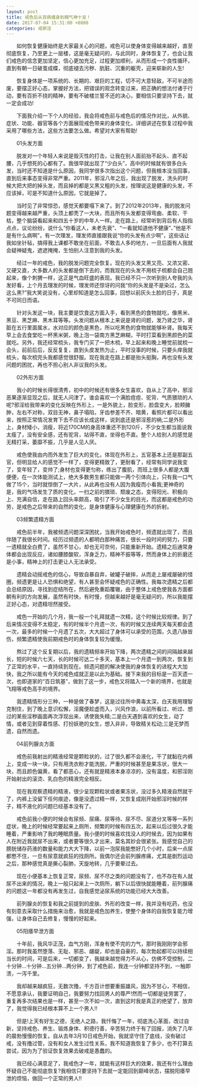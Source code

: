 ```yaml
---
layout: post
title: 戒色后从百病缠身到精气神十足！
date: 2017-07-04 15:31:00 +0800
categories: 戒邪淫
---
```


　　如何恢复健康始终是大家最关心的问题，戒色可以使身体变得越来越好，直至彻底恢复，乃至更上一层楼，这是毫无疑问的，与此同时，身体恢复了，也会让我们戒色的信念更加坚定，信心更加充足，过程更加顺利，从而形成一个良性循环，直到有朝一日破茧成蝶，彻底褪去污秽、肮脏、沉重的躯壳，迎来崭新的人生!
　　恢复身体是一项系统的、长期的、艰巨的工程，切不可大意轻敌，不可半途而废，要摆正好心态，掌握好方法，把错误的观念转变过来，把正确的想法付诸于行动，要有百折不挠的精神，要有不破楼兰誓不还的决心，要相信只要坚持下去，就一定会成功!
　　下面我介绍一下个人的经验，我会将戒色前与戒色后的情况作对比，从外貌、症状、功能、器官等各个方面展现戒色带来的身体变化，详细讲述在恢复过程中我采用了哪些方法，这些方法要怎么做。希望对大家有帮助!
　　01头发方面
　　脱发对一个年轻人来说是毁灭性的打击，让我在别人面前抬不起头、直不起腰，几乎想死的心都有了。我很早就出现了“少白头”，高中的时候就有很多白头发，当时还不知道是什么原因，我同学很多次指出这个问题，但我根本没当回事，直到后来事态变得非常严重。2011年，邪淫八年之后，我出现了脱发，洗头的时候大把大把的掉头发，而且掉的都是又黑又粗的头发，按理说这是健康的头发，不应该掉，可是不知道什么原因，它就是掉了。
　　当时见了非常惊恐，感觉天都要塌下来了。到了2012年2013年，我的脱发问题变得越来越严重，头顶上都秃了一大块，而且所有头发都变得弯曲、柔软、干枯，整个脑袋看起来和四五十岁的中年人一样。走在路上，经常听到背后有人指指点点，议论纷纷，说什么“你看这人，未老先衰”、“一看就知道他不健康”、”他是不是有什么病啊”，有一次理发，理发师直接跟我说“你的头发有点少啊”，这些话让我如坐针毡，搞得我上课都不敢坐在前面，不敢去人多的地方，一旦后面有人我就会疑神疑鬼，遮遮掩掩，生怕别人注意到我的头发。
　　经过一年的戒色，我的脱发问题完全恢复。现在的头发又黑又亮、又浓又密、又硬又直，大多数人的头发都是倒下去的，而我现在的头发不用梳子梳都会自己翘起来，像个刺猬一样，这正是气血旺盛的表现。我已经不只一次听到别人夸我的头发好看，上个月去理发的时候，理发师还惊讶的问我“你的头发是不是染过，怎么这么黑?”我大笑说没有，心里却知道是怎么回事，回想以前灰头土脸的日子，真是不可同日而语。
　　针对头发这一块，我主要是饮食这方面入手，看到黑色的食物就吃，像黑米、黑豆、黑芝麻、黑木耳等等。头发问题从根本上来说是肾的问题，发乃肾之华，肾脏在五行里面属水，水对应的颜色是黑色，所以吃黑色的食物就能够补肾。我每天早上会去食堂吃一杯黑米粥，晚上泡一袋南方黑芝麻糊，平时打菜看到黑颜色的菜就吃。另外，我还经常梳头，我专门买了一把木梳，早上起来和晚上睡觉前就梳一会头，前前后后，反反复复，直到头皮发热为止，平时没事的时候，只要头痒我就梳头，每次梳完头我都感觉很舒服。现在我走在路上都是抬头挺胸，再也没有头发问题的困扰，再也不担心别人非议我的头发。
　　02外形方面
　　我小的时候长得很清秀，初中的时候还有很多女生喜欢，自从上了高中，邪淫恶果逐渐显现之后，就无人问津了。谁会喜欢一个满脸痘痘、驼背、气质猥琐的人呢?邪淫给我带来的变化反映在外形上，一是外貌上，脸变形，脸盘变大，脸颊臃肿，左右不对称，双目无神，鼻子塌陷，牙齿参差不齐、暗黄，看照片都可以看出来，按照正常情况发育下去不应该长成这样，说到底还是邪淫惹的祸;二是外形上，身材矮小，消瘦，将近170CM的身高体重还不到120斤，不少女生都当面说我太瘦了，没有安全感，还有驼背，站得不直，坐得也不直。整个人给别人的感觉是无精打采，萎靡不振，几乎是人见人厌。
　　戒色使我由内而外发生了巨大的变化，体现在外形上，五官基本上还是那副五官，但明显给人的感觉不一样了，变得更精致了，更耐看了，经常有同学说我变了，变年轻了，变帅了;身材也变得更匀称，练出了腹肌，而班上很多人都是大腹便便，在一次体能测试上，绝大多数男生都只能做一两个引体向上，只有我一口气做了15个，当时就惊倒了一大片，从此再也没有人因为我瘦而小看我;更神奇的是，我的气场发生了质的变化，一扫之前的猥琐、颓废之态，变得阳光、积极向上、充满自信，走在路上回头率颇高，吸引了不少女生的目光，而这都是戒色的功劳，是戒色之后带来的自然的变化，是身体健康与心理健康在外的折射。
　　03频繁遗精方面
　　戒色前半年，我被频遗问题深深困扰，当我开始戒色时，频遗就出现了，而且伴随了我很长时间。经历过频遗的人都明白那种痛苦，很长一段时间的努力，只要一遗精就全白费了，虽然不甘心，却也无可奈何，只能重新开始。遗精之后通常身体都会出现反应，诸如腰膝酸软，浑身乏力，精神不振等等，然而身体上的折磨还是小事，精神上的打击更让人无法承受。
　　遗精会动摇戒色的信心，导致自暴自弃，破罐子破摔，从而走上屡戒屡破的怪圈，频遗更是让人恐惧和绝望，有人甚至会怀疑戒色的正确性。我每次遗精之后都会总结原因，寻找到症结所在，然后避免重蹈覆辙，由于整体上戒色使我各方面都朝有利的方向发展，虽然有时快，有时慢，但越来越好是毫无疑问的，所以我能摆正好心态，对遗精坦然接受。
　　戒色一开始的几个月，我一般一个礼拜就遗一次精，这个时候比较规律。到了后来情况变得不太稳定，有的时候半个月遗一次，有的时候又连续两天每天都会遗一次，最多的时候一个月遗了五次，大大超过了身体可以承受的范围，久遗八脉皆伤，频繁遗精使我前期戒色时的身体恢复较为缓慢。
　　熬过了这个反复期以后，我的遗精频率开始下降，两次遗精之间的间隔越来越长，短的时候六七天，长的时候可达二十多天，基本上一个月遗一到两次，恢复到了正常的水平，一直持续到现在。频遗问题的解决使我的身体恢复的进程大大加快，我之所以能有今天的戒色成就正是以此为基础。接下来我的目标是一百天遗一次，也即道家的“百日筑基”，做到了这一步，戒色又将踏入一个新的境界，也就是飞翔等戒色高手的境界。
　　我遗精情形分三种，一种是做了春梦，这是过往所中黄毒太深，白天我用理智克制住，到了晚上意识松懈，淫魔便趁虚而入，兴风作浪，以前所看过、听过、想过的某些淫秽画面再次浮现出来，诱使我失精;二是白天遇到喜欢的女生，动了情，或者见到穿着性感、打扮妖艳的女生，想入非非，导致精关松动;三是无梦而遗，自然而遗。
　　04前列腺炎方面
　　戒色前我射出的精液经常是颗粒状的，过了很久都不会液化，干了就黏在内裤上，变成一块一块，只有用洗衣粉才能洗脱，严重的时候甚至是果冻状，很大一块，而且颜色偏黄，看了都恶心，还有就是精液本身凉凉的，没有温度，和邪淫刚开始射出的滚烫、乳白色的精液完全相反。
　　现在我观察遗精的精液，很少呈现颗粒状或者果冻状，没过多久精液自然就干了，内裤上没留下任何痕迹，像是没遗过精一样，又恢复成刚开始邪淫时候的样子，精不液化的问题已经基本没有了。
　　戒色前我小便的时候会有尿频、尿痛、尿等待、尿不尽、尿道分叉等等一系列症状，晚上的时候经常要起来上厕所，频繁的时候有四五次，起来以后过很久才能睡着，严重影响了我的睡眠质量。我小便的时候喜欢找没人的时候去，因为如果有人在附近我就尿不出来，或者要等很久才出来，莫名其妙会很紧张。我感觉自己的膀胱储存药液的数量和能力大大下降，以前一泡尿我能憋好几个小时，后来一点尿都憋不住，一旦有尿意就疯狂的找厕所。我偶尔还会前列腺疼痛，尤其是剧烈运动之后，那种感觉真是撕心裂肺，天旋地转，几乎要晕过去。
　　现在小便基本上恢复正常，尿频、尿不尽之类的问题没有了，也不存在有人就尿不出来的情况，晚上一般只起来上一次厕所，躺下以后很快就能睡着，前列腺痛的问题这一年都没有再发生过，自我感觉泌尿系统的功能已经大大改善。
　　前列腺炎的恢复和我之前提到的皮肤、外形的改变一样，我并没有吃药，也没有刻意去采取什么措施来治愈，我就是戒色加养生，使整个身体的自我恢复能力增强，让身体自己去修复，慢慢的好起来。
　　05阳痿早泄方面
　　十年前，我风华正茂，血气方刚，浑身有使不完的力气，那时我刚刚学会邪淫。那时我虽然堕落、无耻、邪恶、龌龊，却也是自豪的，每次勃起都可以持续相当长的时间，可是后来，一切都变了，我越来越觉得力不从心，仿佛不受控制，二十分钟…十分钟…五分钟…两分钟，到了戒色前，我连一分钟都坚持不到，一触即溃，一泻千里。
　　我却越来越疯狂，无数次撸，千方百计想要重振雄风，因为不甘心，不相信，不愿意承认，我要证明自己，我要努力找回男人的尊严!然而一切都是徒劳罢了，重复再多次结果也是一样，甚至一次不如一次，直到这时我是真正的绝望了，放弃了，我觉得我已经根本算不上一个男人!!
　　但是!上天有好生之德，无绝人之路，我忏悔了一年，彻底洗心革面，改过自新，坚持戒色、养生、锻炼身体、积德行善，辛苦努力终于有了回报，消失了几年的晨勃慢慢的恢复。自从去年3月10日戒色开始，我就坚守住了底线，没有破过戒，没有撸过管，没有和女人发生过性关系，我不知道我恢复了多少，也不打算去尝试，因为为了验证恢复效果去破戒是愚蠢的。
　　我已经心满意足了，我戒色才一年，就能有这样巨大的效果，我还有什么理由怀疑自己不能彻底恢复?我相信只要坚持下去就一定能回到巅峰状态，摆脱阳痿早泄的烦恼，做回一个正常的男人!!